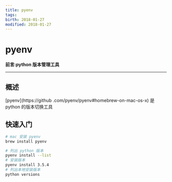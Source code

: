 ```yaml
---
title: pyenv    
tags:       
birth: 2018-01-27      
modified: 2018-01-27      
---
```


pyenv
===
**前言:python 版本管理工具**

---

## 概述
[pyenv](https://github .com/pyenv/pyenv#homebrew-on-mac-os-x)
是 python 的版本切换工具

## 快速入门
```bash
# mac 安装 pyenv
brew install pyenv

# 列出 python 版本
pyenv install --list
# 安装版本
pyenv install 3.5.4
# 列出本地安装版本
python versions
```

